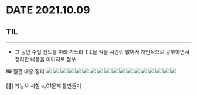 # DATE 2021.10.09
## TIL
---
- 그 동안 수업 진도를 따라 가느라 TIL을 적을 시간이 없어서 개인적으로 공부하면서 정리한 내용을 이미지로 첨부

🖼 월간 내용 정리
<img src="./img/a_list_01.jpg">
<img src="./img/a_list_02.jpg">
<img src="./img/b_cli.jpg">
<img src="./img/c_css_display.jpg">
<img src="./img/d_id_class.jpg">
<img src="./img/e_table.jpg">
<img src="./img/f_css_child_selection.jpg">
<img src="./img/g_psuedocode_01.jpg">
<img src="./img/g_psuedocode_02.jpg">
<img src="./img/h_float_01.jpg">
<img src="./img/h_float_02.jpg">
<img src="./img/i_margin.jpg">
<img src="./img/j_padding.jpg">
<img src="./img/k_border.jpg">
<img src="./img/l_outline.jpg">
<img src="./img/m_nth_child_type.jpg">
<img src="./img/n_position.jpg">
<img src="./img/o_react.jpg">

[💚] 기능사 시험 a_01문제 틀만들기